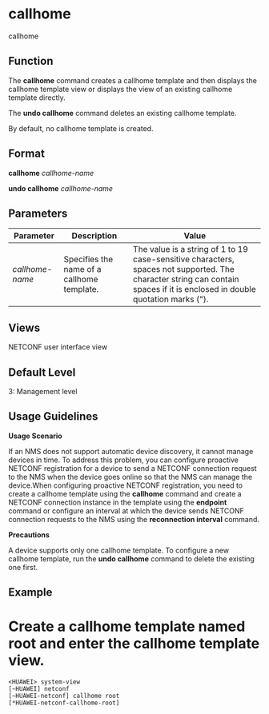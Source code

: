 callhome
========

callhome

Function
--------



The **callhome** command creates a callhome template and then displays the callhome template view or displays the view of an existing callhome template directly.

The **undo callhome** command deletes an existing callhome template.



By default, no callhome template is created.


Format
------

**callhome** *callhome-name*

**undo callhome** *callhome-name*


Parameters
----------

| Parameter | Description | Value |
| --- | --- | --- |
| *callhome-name* | Specifies the name of a callhome template. | The value is a string of 1 to 19 case-sensitive characters, spaces not supported. The character string can contain spaces if it is enclosed in double quotation marks ("). |



Views
-----

NETCONF user interface view


Default Level
-------------

3: Management level


Usage Guidelines
----------------

**Usage Scenario**

If an NMS does not support automatic device discovery, it cannot manage devices in time. To address this problem, you can configure proactive NETCONF registration for a device to send a NETCONF connection request to the NMS when the device goes online so that the NMS can manage the device.When configuring proactive NETCONF registration, you need to create a callhome template using the **callhome** command and create a NETCONF connection instance in the template using the **endpoint** command or configure an interval at which the device sends NETCONF connection requests to the NMS using the **reconnection interval** command.

**Precautions**

A device supports only one callhome template. To configure a new callhome template, run the **undo callhome** command to delete the existing one first.


Example
-------

# Create a callhome template named root and enter the callhome template view.
```
<HUAWEI> system-view
[~HUAWEI] netconf
[~HUAWEI-netconf] callhome root
[*HUAWEI-netconf-callhome-root]

```